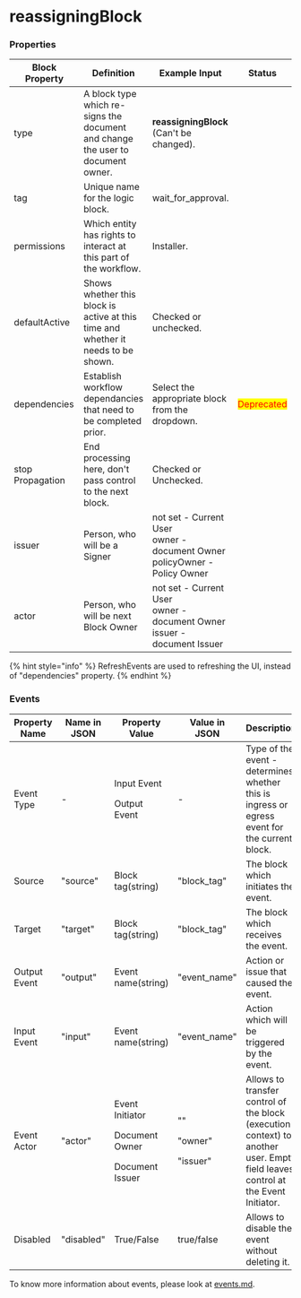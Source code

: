 # reassigningBlock

### Properties

<table><thead><tr><th width="192.33333333333331">Block Property</th><th>Definition</th><th>Example Input</th><th>Status</th></tr></thead><tbody><tr><td>type</td><td>A block type which re-signs the document and change the user to document owner.</td><td><strong>reassigningBlock</strong> (Can't be changed).</td><td></td></tr><tr><td>tag</td><td>Unique name for the logic block.</td><td>wait_for_approval.</td><td></td></tr><tr><td>permissions</td><td>Which entity has rights to interact at this part of the workflow.</td><td>Installer.</td><td></td></tr><tr><td>defaultActive</td><td>Shows whether this block is active at this time and whether it needs to be shown.</td><td>Checked or unchecked.</td><td></td></tr><tr><td>dependencies</td><td>Establish workflow dependancies that need to be completed prior.</td><td>Select the appropriate block from the dropdown.</td><td><mark style="color:red;">Deprecated</mark></td></tr><tr><td>stop Propagation</td><td>End processing here, don't pass control to the next block.</td><td>Checked or Unchecked.</td><td></td></tr><tr><td>issuer</td><td>Person, who will be a Signer</td><td>not set - Current User<br>owner - document Owner<br>policyOwner - Policy Owner</td><td></td></tr><tr><td>actor</td><td>Person, who will be next Block Owner</td><td>not set - Current User<br>owner - document Owner<br>issuer - document Issuer</td><td></td></tr></tbody></table>

{% hint style="info" %}
RefreshEvents are used to refreshing the UI, instead of "dependencies" property.
{% endhint %}

### Events

| Property Name | Name in JSON | Property Value                                                    | Value in JSON                          | Description                                                                                                                     |
| ------------- | ------------ | ----------------------------------------------------------------- | -------------------------------------- | ------------------------------------------------------------------------------------------------------------------------------- |
| Event Type    | -            | <p>Input Event</p><p>Output Event</p>                             | -                                      | Type of the event - determines whether this is ingress or egress event for the current block.                                   |
| Source        | "source"     | Block tag(string)                                                 | "block\_tag"                           | The block which initiates the event.                                                                                            |
| Target        | "target"     | Block tag(string)                                                 | "block\_tag"                           | The block which receives the event.                                                                                             |
| Output Event  | "output"     | Event name(string)                                                | "event\_name"                          | Action or issue that caused the event.                                                                                          |
| Input Event   | "input"      | Event name(string)                                                | "event\_name"                          | Action which will be triggered by the event.                                                                                    |
| Event Actor   | "actor"      | <p>Event Initiator</p><p>Document Owner</p><p>Document Issuer</p> | <p>""</p><p>"owner"</p><p>"issuer"</p> | Allows to transfer control of the block (execution context) to another user. Empty field leaves control at the Event Initiator. |
| Disabled      | "disabled"   | True/False                                                        | true/false                             | Allows to disable the event without deleting it.                                                                                |

To know more information about events, please look at [events.md](events.md "mention").
